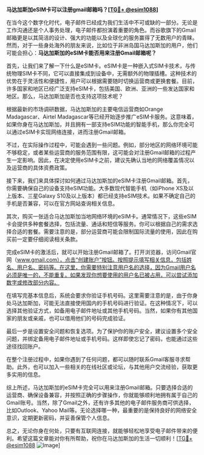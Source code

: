 **马达加斯加eSIM卡可以注册gmail邮箱吗？[[TG💪+ @esim1088](https://t.me/s/esim1088)]**

在当今这个数字化时代，电子邮件已经成为我们生活中不可或缺的一部分。无论是工作沟通还是个人事务处理，电子邮件都扮演着重要的角色。而谷歌旗下的Gmail邮箱更是以其简洁的设计、强大的功能以及全球化的服务赢得了无数用户的青睐。然而，对于一些身处海外的朋友来说，比如位于非洲岛国马达加斯加的用户，他们可能会担心：**马达加斯加的eSIM卡能否用来注册Gmail邮箱呢？**

首先，让我们来了解一下什么是eSIM卡。eSIM卡是一种嵌入式SIM卡技术，与传统物理SIM卡不同，它可以直接集成到设备中，无需额外的物理插槽。这种技术的优势在于灵活性和便捷性，用户可以根据需要随时切换运营商或更换套餐。目前，许多国家和地区已经广泛支持eSIM卡，包括美国、欧洲、亚洲的一些发达国家和地区。那么，马达加斯加是否也支持这项技术呢？

根据最新的市场调研数据，马达加斯加的主要电信运营商如Orange Madagascar、Airtel Madagascar等已经开始逐步推广eSIM卡服务。这意味着，如果你身在马达加斯加，并且拥有一部支持eSIM功能的智能手机，那么你完全可以通过eSIM卡实现网络连接，进而注册Gmail邮箱。

不过，在实际操作过程中，可能会遇到一些问题。例如，部分地区的网络环境可能不够稳定，或者某些运营商的服务范围有限，这可能会对注册Gmail邮箱的过程产生一定影响。因此，在决定使用eSIM卡之前，建议先确认当地的网络覆盖情况以及运营商的具体资费政策。

接下来，我们来具体探讨如何通过马达加斯加的eSIM卡注册Gmail邮箱。首先，你需要确保自己的设备支持eSIM功能。大多数现代智能手机（如iPhone XS及以上版本、三星Galaxy S10及以上版本）都已经支持eSIM技术。如果不确定自己的手机是否兼容，可以在官方网站查询相关信息。

其次，购买一张适合马达加斯加当地网络环境的eSIM卡。通常情况下，这些eSIM卡会提供多种套餐选择，包括流量、通话和短信等服务。你可以根据自己的需求选择合适的套餐。需要注意的是，部分运营商可能会限制国际流量的使用，因此在购买前一定要仔细阅读相关条款。

完成eSIM卡的激活后，就可以开始注册Gmail邮箱了。打开浏览器，访问Gmail官网（www.gmail.com），点击“创建账户”按钮。按照提示填写相关信息，包括姓名、用户名、密码等。在这里，你需要特别注意用户名的选择，因为Gmail用户名必须是唯一的，不能重复。如果发现你想要使用的用户名已被占用，可以尝试添加数字或修改部分内容。

在填写完基本信息后，系统会要求你验证手机号码。这里需要注意的是，由于你身处马达加斯加，可能无法直接使用国内的手机号码进行验证。在这种情况下，可以选择其他验证方式，如备用电子邮件地址或其他手机号码。当然，如果你有其他国家的朋友或亲戚，也可以借用他们的号码完成验证。

最后一步是设置安全问题和恢复选项。为了保护你的账户安全，建议设置多个安全问题，并绑定备用电子邮件地址或手机号码。这样即使忘记了密码，也能通过这些途径找回账户。

在整个注册过程中，如果你遇到了任何问题，都可以随时联系Gmail客服寻求帮助。此外，也可以加入一些相关的在线社区或论坛，与其他用户交流经验，获取更多实用的信息。

综上所述，马达加斯加的eSIM卡完全可以用来注册Gmail邮箱。只要选择合适的运营商、确保设备兼容，并按照正确的步骤操作，你就能够顺利地拥有属于自己的Gmail账号。当然，除了Gmail之外，还有许多其他的电子邮件服务商可供选择，比如Outlook、Yahoo Mail等。无论选择哪一种，最重要的是保持良好的网络安全意识，定期更新密码，并妥善保管个人信息。

总之，无论你身在何处，只要有互联网连接，就能够轻松地享受电子邮件带来的便利。希望这篇文章能对你有所帮助，祝你在马达加斯加的生活一切顺利！[[TG💪+ @esim1088](https://t.me/s/esim1088) ![Image](https://i.postimg.cc/4NQfJmqS/Snipaste-2025-05-13-00-14-12.png)]
